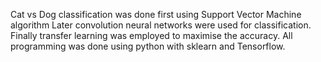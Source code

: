 Cat vs Dog classification was done first using Support Vector Machine algorithm
Later convolution neural networks were used for classification. Finally transfer learning was employed to maximise the accuracy.
All programming was done using python with sklearn and Tensorflow.
